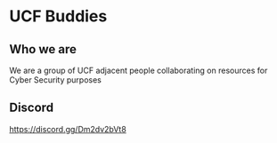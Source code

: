 # UCF Buddies

## Who we are
We are a group of UCF adjacent people collaborating on resources for Cyber Security purposes

## Discord

https://discord.gg/Dm2dv2bVt8
